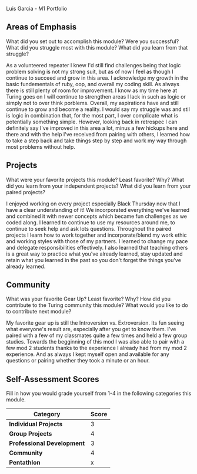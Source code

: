 Luis Garcia - M1 Portfolio


## Areas of Emphasis
What did you set out to accomplish this module? Were you successful?
What did you struggle most with this module? What did you learn from that struggle?

As a volunteered repeater I knew I'd still find challenges being that logic problem solving is not my strong suit, but as of now I feel as though I continue to succeed and grow in this area. I acknowledge my growth in the basic fundementals of ruby, oop, and overall my coding skill. As always there is still plenty of room for improvement. I know as my time here at Turing goes on I will continue to strengthen areas I lack in such as logic or simply not to over think porblems. Overall, my aspirations have and still continue to grow and become a reality.
I would say my struggle was and stil is logic in combination that, for the most part, I over complicate what is potentially something simple. However, looking back in retrospec I can definitely say I've improved in this area a lot, minus a few hickups here and there and with the help I've received from pairing with others, I learned how to take a step back and take things step by step and work my way through most problems without help.

## Projects
What were your favorite projects this module? Least favorite? Why?
What did you learn from your independent projects?
What did you learn from your paired projects?

I enjoyed working on every project especially Black Thursday now that I have a clear understanding of it! We incorporated everything we've learned and combined it with newer concepts which became fun challenges as we coded along. 
I learned to continue to use my resources around me, to continue to seek help and ask lots questions. 
Throughout the paired projects I learn how to work together and incorporate/blend my work ethic and working styles with those of my partners. I learned to change my pace and delegate responsibilities effectively. I also learned that teaching others is a great way to practice what you've already learned, stay updated and retain what you learned in the past so you don't forget the things you've already learned. 


## Community
What was your favorite Gear Up? Least favorite? Why?
How did you contribute to the Turing community this module?
What would you like to do to contribute next module?

My favorite gear up is still the Introversion vs. Extroversion. Its fun seeing what everyone's result are, especially after you get to know them. I've paired with a few of my classmates quite a few times and held a few group studies. Towards the begginning of this mod I was also able to pair with a few mod 2 students thanks to the experience I already had from my mod 2 experience. And as always I kept myself open and available for any questions or pairing whether they took a minute or an hour.  


## Self-Assessment Scores

Fill in how you would grade yourself from 1-4 in the following categories this module.

| Category                     | Score |
| -----------------------------| ----- |
| **Individual Projects**      |   3   |
| **Group Projects**           |   4   |
| **Professional Development** |   3   |
| **Community**                |   4   |
| **Pentathlon**               |   x   |








